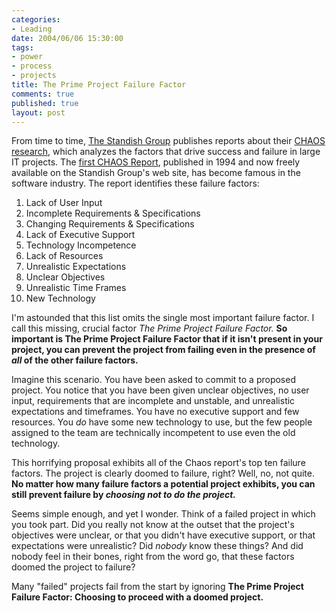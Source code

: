 ```yaml
--- 
categories: 
- Leading
date: 2004/06/06 15:30:00
tags: 
- power
- process
- projects
title: The Prime Project Failure Factor
comments: true
published: true
layout: post
---
```


<p> From time to time, <a href="http://www.standishgroup.com">The Standish Group</a> publishes reports about their <a href="http://www.standishgroup.com/chaos_resources/index.php">CHAOS research</a>, which analyzes the factors that drive success and failure in large IT projects.  The <a href="http://www.standishgroup.com/sample_research/chaos_1994_1.php">first CHAOS Report</a>, published in 1994 and now freely available on the Standish Group's web site, has become famous in the software industry.  The report identifies these failure factors: </p>
<ol>
<li>Lack of User Input</li>
<li>Incomplete Requirements &amp; Specifications</li>
<li>Changing Requirements &amp; Specifications</li>
<li>Lack of Executive Support</li>
<li>Technology Incompetence</li>
<li>Lack of Resources</li>
<li>Unrealistic Expectations</li>
<li>Unclear Objectives</li>
<li>Unrealistic Time Frames</li>
<li>New Technology</li>
</ol>
<p> I'm astounded that this list omits the single most important failure factor.  I call this missing, crucial factor <em>The Prime Project Failure Factor.</em>
<strong>So important is The Prime Project Failure Factor that if it isn't present in your project, you can prevent the project from failing even in the presence of <em>all</em> of the other failure factors.</strong>
</p>
<p> Imagine this scenario.  You have been asked to commit to a proposed project.  You notice that you have been given unclear objectives, no user input, requirements that are incomplete and unstable, and unrealistic expectations and timeframes.  You have no executive support and few resources.  You <em>do</em> have some new technology to use, but the few people assigned to the team are technically incompetent to use even the old technology. </p>
<p> This horrifying proposal exhibits all of the Chaos report's top ten failure factors.  The project is clearly doomed to failure, right?  Well, no, not quite.  <strong>No matter how many failure factors a potential project exhibits, you can still prevent failure by <em>choosing not to do the project.</em>
</strong>
</p>
<p> Seems simple enough, and yet I wonder.  Think of a failed project in which you took part.  Did you really not know at the outset that the project's objectives were unclear, or that you didn't have executive support, or that expectations were unrealistic?  Did <em>nobody</em> know these things?  And did nobody feel in their bones, right from the word go, that these factors doomed the project to failure? </p>
<p> Many "failed" projects fail from the start by ignoring <strong>The Prime Project Failure Factor:  Choosing to proceed with a doomed project.</strong>
</p>
